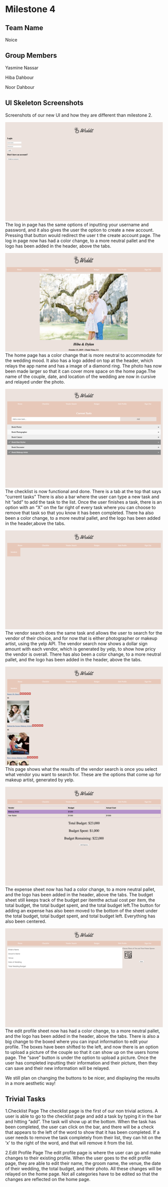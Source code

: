 # Milestone 4

## Team Name
Noice

## Group Members
Yasmine Nassar

Hiba Dahbour

Noor Dahbour

 

## UI Skeleton Screenshots
Screenshots of our new UI and how they are different than milestone 2.

![Login Page](static_files/pics/milestone4/login.png)
The log in page has the same options of inputting your username and password, and it also gives the user the option to create a new account. Pressing that button would redirect the user t the create account page. The log in page now has had a color change, to a more neutral pallet and the logo has been added in the header, above the tabs.

![Home Page](static_files/pics/milestone4/home.png)
The home page has a color change that is more neutral to accommodate for the wedding mood. It also has a logo added on top at the header, which relays the app name and has a image of a diamond ring. The photo has now been made larger so that it can cover more space on the home page.The name of the couple, date, and location of the wedding are now in cursive and relayed under the photo. 

![Checklist Page](static_files/pics/milestone4/checklist.png)
The checklist is now functional and done. There is a tab at the top that says “current tasks” There is also a bar where the user can type a new task and hit “add” to add the task to the list. Once the user finishes a task, there is an option with an “X” on the far right of every task where you can choose to remove that task so that you know it has been completed. There ha also been a color change, to a more neutral pallet, and the logo has been added in the header,above the tabs.

![Search Page](static_files/pics/milestone4/search1.png)
The vendor search does the same task and allows the user to search for the vendor of their choice, and for now that is either photographer or makeup artist, using the yelp API. The vendor search now shows a dollar sign amount with each vendor, which is generated by yelp, to show how pricy the vendor is overall. There has also been a color change, to a more neutral pallet, and the logo has been added in the header, above the tabs. 

![Results Page](static_files/pics/milestone4/search2.png)
This page shows what the results of the vendor search is once you select what vendor you want to search for. These are the options that come up for makeup artist, generated by yelp.

![Budget Page](static_files/pics/milestone4/budget.png)
The expense sheet now has had a color change, to a more neutral pallet, and the logo has been added in the header, above the tabs. The budget sheet still keeps track of the budget per itemthe actual cost per item, the total budget, the total budget spent, and the total budget left.The button for adding an expense has also been moved to the bottom of the sheet under the total budget, total budget spent, and total budget left. Everything has also been centered. 

![Profile Page](static_files/pics/milestone4/profile.png)
The edit profile sheet now has had a color change, to a more neutral pallet, and the logo has been added in the header, above the tabs. There is also a big change to the boxed where you can input information to edit your profile. The boxes have been shifted to the left, and now there is an option to upload a picture of the couple so that it can show up on the users home page. The “save” button is under the option to upload a picture. Once the user has completed inputting their information and their picture, then they can save and their new information will be relayed. 

We still plan on changing the buttons to be nicer, and displaying the results in
a more aesthetic way!

## Trivial Tasks

1.Checklist Page
	The checklist page is the first of our non trivial actions. A user is able to go to the checklist page and add a task by typing it in the bar and hitting “add”. The task will show up at the bottom. When the task has been completed, the user can click on the bar, and there will be a check that appears to the left of the word to show that it has been completed. If a user needs to remove the task completely from their list, they can hit on the ‘x’ to the right of the word, and that will remove it from the list. 

2.Edit Profile Page
	The edit profile page is where the user can go and make changes to their existing profile. When the user goes to the edit profile page, they are able to edit their name, the groom name, the venue, the date of their wedding, the total budget, and their photo. All these changes will be relayed on the home page. Not all categories have to be edited so that the changes are reflected on the home page. 


